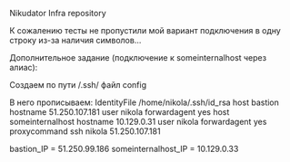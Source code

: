 Nikudator Infra repository

К сожалению тесты не пропустили мой вариант подключения в одну строку из-за наличия символов...

Дополнительное задание (подключение к someinternalhost через алиас):

Создаем по пути /.ssh/ файл config

В него прописываем:
IdentityFile /home/nikola/.ssh/id_rsa
host bastion
hostname 51.250.107.181
user nikola
forwardagent yes
host someinternalhost
hostname 10.129.0.31
user nikola
forwardagent yes
proxycommand ssh nikola 51.250.107.181




bastion_IP = 51.250.99.186
someinternalhost_IP = 10.129.0.33